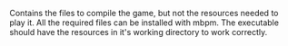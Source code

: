 Contains the files to compile the game, but not the resources needed to play it. All the required files can be installed with mbpm. The executable should have the resources in it's working directory
to work correctly.
